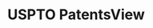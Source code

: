 ---
layout: default
bigquery: https://console.cloud.google.com/bigquery?p=patents-public-data&d=patentsview&page=dataset
citation: Attribution should be given to PatentsView for use, distribution, or derivative
  works.
code: https://github.com/CSSIP-AIR/PatentsView-Code-Snippets/
contributors: USPTO
cost: None
description: 'PatentsView includes US patent data including raw data (summaries, applications,
  pregrant applications), disambugations of inventors and assignees, and inventor
  gender estimates.  Also foreign priority data, # of figures and sheets, and government
  interest statements.'
documentation: https://patentsview.org/query/builder-faqs
last_edit: 04/09/2022, 07:36:06
location: https://patentsview.org/
maintained_by: USPTO
record_creation_timestamp: 12/2/2020 17:20:46
schema_fields:
- attribution_status
- subclass
- latitude
- name
- doctype
- type
- num_figures
- disamb_inventor_id_20191231
- text
- rawinventor_id
- level_two
- field_title
- classification_data_source
- disamb_assignee_id_20190820
- disamb_inventor_id_20191008
- title
- contract_award_number
- latin_name
- disamb_inventor_id_20190312
- disamb_assignee_id_20191008
- relkind
- dependent
- subgroup
- _102_date
- num_claims
- classification_value
- state_fips
- abstract
- ipc_version_indicator
- section
- category
- _371_date
- lawyer_id
- disamb_assignee_id_20190312
- disamb_inventor_id_20181127
- rule_47
- name_last
- patent_id
- disamb_assignee_id_20200929
- disamb_inventor_id_20170307
- term_disclaimer
- male
- county_fips
- variety
- lname
- f371_date
- f102_date
- inventor_id
- disamb_assignee_id_20191231
- ipc_class
- gi_statement
- rawlocation_id
- name_first
- longitude
- exemplary
- subgroup_id
- disamb_assignee_id_20200331
- male_flag
- organization_id
- num_sheets
- level_three
- num
- group_id
- disamb_assignee_id_20181127
- country
- withdrawn
- subclass_id
- id
- county
- publication_number
- organization
- series_code
- main_group
- sector_title
- field_id
- term_grant
- disamb_inventor_id_20171003
- classification_level
- category_id
- disamb_inventor_id_20190820
- disamb_inventor_id_20170808
- filename
- lapse_of_patent
- disamb_inventor_id_20171226
- group
- reldocno
- length
- kind
- applicant_type
- uuid
- action_date
- location_id
- disamb_inventor_id_20201229
- designation
- disamb_assignee_id_20200630
- subsection_id
- fname
- latlong
- disamb_inventor_id_20200331
- citation_id
- subcategory_id
- rawassignee_id
- level_one
- doc_type
- deceased
- city
- disamb_inventor_id_20180528
- classification_status
- status
- number
- mainclass_id
- date
- country_transformed
- disamb_inventor_id_20200929
- role
- application_id
- disclaimer_date
- disamb_inventor_id_20200630
- symbol_position
- state
- term_extension
- section_id
- sequence
- assignee_id
- rel_id
shortname: patentsview
tags:
- disambiguation
- United States
- gender
terms_of_use: Creative Commons Attribution 4.0 International License.
timeframe: 1963-1999
title: USPTO PatentsView
uuid: cf1780b1-e265-4e49-8d1d-83b9cfe0fd9a
---